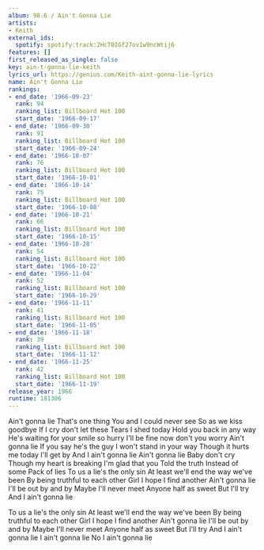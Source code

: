 ```yaml
---
album: 98.6 / Ain't Gonna Lie
artists:
- Keith
external_ids:
  spotify: spotify:track:2HcT0IGf27ov1w9ncWtij6
features: []
first_released_as_single: false
key: ain-t-gonna-lie-keith
lyrics_url: https://genius.com/Keith-aint-gonna-lie-lyrics
name: Ain't Gonna Lie
rankings:
- end_date: '1966-09-23'
  rank: 94
  ranking_list: Billboard Hot 100
  start_date: '1966-09-17'
- end_date: '1966-09-30'
  rank: 91
  ranking_list: Billboard Hot 100
  start_date: '1966-09-24'
- end_date: '1966-10-07'
  rank: 76
  ranking_list: Billboard Hot 100
  start_date: '1966-10-01'
- end_date: '1966-10-14'
  rank: 75
  ranking_list: Billboard Hot 100
  start_date: '1966-10-08'
- end_date: '1966-10-21'
  rank: 66
  ranking_list: Billboard Hot 100
  start_date: '1966-10-15'
- end_date: '1966-10-28'
  rank: 54
  ranking_list: Billboard Hot 100
  start_date: '1966-10-22'
- end_date: '1966-11-04'
  rank: 52
  ranking_list: Billboard Hot 100
  start_date: '1966-10-29'
- end_date: '1966-11-11'
  rank: 41
  ranking_list: Billboard Hot 100
  start_date: '1966-11-05'
- end_date: '1966-11-18'
  rank: 39
  ranking_list: Billboard Hot 100
  start_date: '1966-11-12'
- end_date: '1966-11-25'
  rank: 42
  ranking_list: Billboard Hot 100
  start_date: '1966-11-19'
release_year: 1966
runtime: 181306
---
```

Ain't gonna lie
That's one thing
You and I could never see
So as we kiss goodbye
If I cry don't let these
Tears I shed today
Hold you back in any way
He's waiting for your smile so hurry
I'll be fine now don't you worry
Ain't gonna lie
If you say he's the guy
I won't stand in your way
Though it hurts me today
I'll get by
And I ain't gonna lie
Ain't gonna lie
Baby don't cry
Though my heart is breaking
I'm glad that you
Told the truth
Instead of some
Pack of lies
To us a lie's the only sin
At least we'll end the way we've been
By being truthful to each other
Girl I hope I find another
Ain't gonna lie
I'll be out by and by
Maybe I'll never meet
Anyone half as sweet
But I'll try
And I ain't gonna lie

To us a lie's the only sin
At least we'll end the way we've been
By being truthful to each other
Girl I hope I find another
Ain't gonna lie
I'll be out by and by
Maybe I'll never meet
Anyone half as sweet
But I'll try
And I ain't gonna lie
I ain't gonna lie
No I ain't gonna lie
